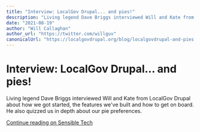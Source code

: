 ```yaml
---
title: "Interview: LocalGov Drupal... and pies!"
description: "Living legend Dave Briggs interviewed Will and Kate from LocalGov Drupal about how we got started, the features we've built and how to get on board. He also quizzed us in depth about our pie preferences."
date: "2021-08-19"
author: "Will Callaghan"
author_url: "https://twitter.com/willguv"
canonicalUrl: "https://localgovdrupal.org/blog/localgovdrupal-and-pies.html"
---
```


# Interview: LocalGov Drupal... and pies!

Living legend Dave Briggs interviewed Will and Kate from LocalGov Drupal about how we got started, the features we've built and how to get on board. He also quizzed us in depth about our pie preferences.

[Continue reading on Sensible Tech](https://sensibletech.co.uk/localgovdrupal-with-kate-hurr-and-will-callaghan/)
